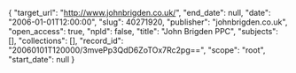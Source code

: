 {
  "target_url": "http://www.johnbrigden.co.uk/", 
  "end_date": null, 
  "date": "2006-01-01T12:00:00", 
  "slug": 40271920, 
  "publisher": "johnbrigden.co.uk", 
  "open_access": true, 
  "npld": false, 
  "title": "John Brigden PPC", 
  "subjects": [], 
  "collections": [], 
  "record_id": "20060101T120000/3mvePp3QdD6ZoTOx7Rc2pg==", 
  "scope": "root", 
  "start_date": null
}

